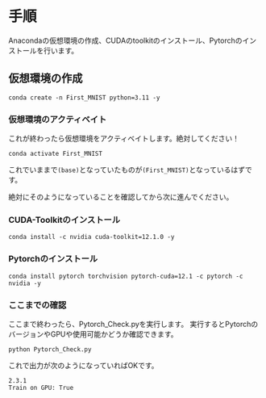 # 手順
Anacondaの仮想環境の作成、CUDAのtoolkitのインストール、Pytorchのインストールを行います。
## 仮想環境の作成

```
conda create -n First_MNIST python=3.11 -y
```
### 仮想環境のアクティベイト
これが終わったら仮想環境をアクティベイトします。絶対してください！
```
conda activate First_MNIST
```
これでいままで```(base)```となっていたものが```(First_MNIST)```となっているはずです。

絶対にそのようになっていることを確認してから次に進んでください。

### CUDA-Toolkitのインストール

```
conda install -c nvidia cuda-toolkit=12.1.0 -y
```
### Pytorchのインストール

```
conda install pytorch torchvision pytorch-cuda=12.1 -c pytorch -c nvidia -y
```
### ここまでの確認

ここまで終わったら、Pytorch_Check.pyを実行します。
実行するとPytorchのバージョンやGPUや使用可能かどうか確認できます。

```
python Pytorch_Check.py
```
これで出力が次のようになっていればOKです。
```
2.3.1
Train on GPU: True
```

